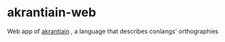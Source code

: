 # akrantiain-web
Web app of [akrantiain](https://github.com/sozysozbot/akrantiain2) , a language that describes conlangs' orthographies
